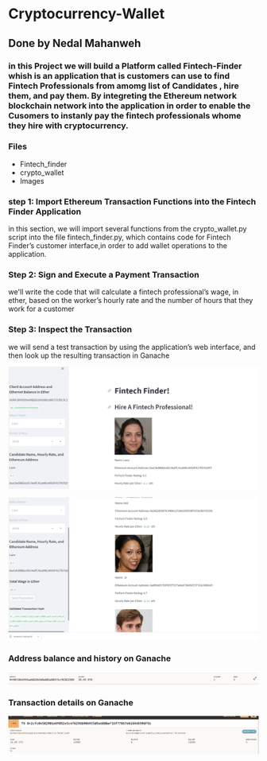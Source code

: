 # Cryptocurrency-Wallet
## Done by Nedal Mahanweh 

### in this Project we will build a Platform called Fintech-Finder whish is an application that is customers can use to find Fintech Professionals from amomg list of Candidates , hire them, and pay them. By integreting the Ethereum network blockchain network into the application in order to enable the Cusomers to instanly pay the fintech professionals whome they hire with cryptocurrency. 


### Files 
* Fintech_finder
* crypto_wallet 
* Images 

### step 1: Import Ethereum Transaction Functions into the Fintech Finder Application

in this section, we will import several functions from the crypto_wallet.py script into the file fintech_finder.py, which contains code for Fintech Finder’s customer interface,in order to add wallet operations to the application. 


### Step 2: Sign and Execute a Payment Transaction
we'll write the code that will calculate a fintech professional’s wage, in ether, based on the worker’s hourly rate and the number of hours that they work for a customer

### Step 3: Inspect the Transaction

we will send a test transaction by using the application’s web interface, and then look up the resulting transaction in Ganache

![](Images/capt_1.png)

![](Images/capt_2.png)

### Address balance and history on Ganache
![](Images/transaction_dis.png)

###  Transaction details on Ganache
 ![](Images/valid_trans.png)